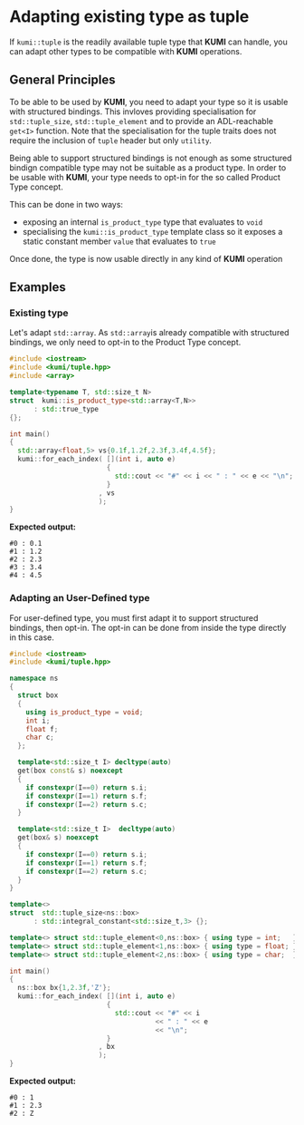 # Adapting existing type as tuple

If `kumi::tuple` is the readily available tuple type that **KUMI** can handle,
you can adapt other types to be compatible with **KUMI** operations.

## General Principles
To be able to be used by **KUMI**, you need to adapt your type so it is usable with structured
bindings. This invloves providing specialisation for `std::tuple_size`, `std::tuple_element` and
to provide an ADL-reachable `get<I>` function. Note that the specialisation for the tuple traits
does not require the inclusion of `tuple` header but only `utility`.

Being able to support structured bindings is not enough as some structured bindign compatible
type may not be suitable as a product type. In order to be usable with **KUMI**, your type needs
to opt-in for the so called Product Type concept.

This can be done in two ways:
  - exposing an internal `is_product_type` type that evaluates to `void`
  - specialising the `kumi::is_product_type` template class so it exposes a static constant member `value` that evaluates to `true`

Once done, the type is now usable directly in any kind of **KUMI** operation

## Examples

### Existing type
Let's adapt `std::array`. As `std::array`is already compatible with structured bindings, we only need to opt-in to the Product Type concept.

~~~~~~~~~~~~~~~~~~~~~~~~~~~~~~~~~~~~~~~~~~~~~~~~~~~~~~~~~~~~~~~~~~~~~~~~~~~~~~~~~~~~~~~~~~~~~~~~ c++
#include <iostream>
#include <kumi/tuple.hpp>
#include <array>

template<typename T, std::size_t N>
struct  kumi::is_product_type<std::array<T,N>>
      : std::true_type
{};

int main()
{
  std::array<float,5> vs{0.1f,1.2f,2.3f,3.4f,4.5f};
  kumi::for_each_index( [](int i, auto e)
                        {
                          std::cout << "#" << i << " : " << e << "\n";
                        }
                      , vs
                      );
}
~~~~~~~~~~~~~~~~~~~~~~~~~~~~~~~~~~~~~~~~~~~~~~~~~~~~~~~~~~~~~~~~~~~~~~~~~~~~~~~~~~~~~~~~~~~~~~~~

**Expected output:**
~~~~~~~~~~~~~~~~~~~~~~~~~~~~~~~~~~~~~~~~~~~~~~~~~~~~~~~~~~~~~~~~~~~~~~~~~~~~~~~~~~~~~~~~~~~~~~~~
#0 : 0.1
#1 : 1.2
#2 : 2.3
#3 : 3.4
#4 : 4.5
~~~~~~~~~~~~~~~~~~~~~~~~~~~~~~~~~~~~~~~~~~~~~~~~~~~~~~~~~~~~~~~~~~~~~~~~~~~~~~~~~~~~~~~~~~~~~~~~


### Adapting an User-Defined type
For user-defined type, you must first adapt it to support structured bindings, then opt-in. The opt-in can be done from inside the type directly in this case.


~~~~~~~~~~~~~~~~~~~~~~~~~~~~~~~~~~~~~~~~~~~~~~~~~~~~~~~~~~~~~~~~~~~~~~~~~~~~~~~~~~~~~~~~~~~~~~~~ c++
#include <iostream>
#include <kumi/tuple.hpp>

namespace ns
{
  struct box
  {
    using is_product_type = void;
    int i;
    float f;
    char c;
  };

  template<std::size_t I> decltype(auto)
  get(box const& s) noexcept
  {
    if constexpr(I==0) return s.i;
    if constexpr(I==1) return s.f;
    if constexpr(I==2) return s.c;
  }

  template<std::size_t I>  decltype(auto)
  get(box& s) noexcept
  {
    if constexpr(I==0) return s.i;
    if constexpr(I==1) return s.f;
    if constexpr(I==2) return s.c;
  }
}

template<>
struct  std::tuple_size<ns::box>
      : std::integral_constant<std::size_t,3> {};

template<> struct std::tuple_element<0,ns::box> { using type = int;   };
template<> struct std::tuple_element<1,ns::box> { using type = float; };
template<> struct std::tuple_element<2,ns::box> { using type = char;  };

int main()
{
  ns::box bx{1,2.3f,'Z'};
  kumi::for_each_index( [](int i, auto e)
                        {
                          std::cout << "#" << i
                                    << " : " << e
                                    << "\n";
                        }
                      , bx
                      );
}
~~~~~~~~~~~~~~~~~~~~~~~~~~~~~~~~~~~~~~~~~~~~~~~~~~~~~~~~~~~~~~~~~~~~~~~~~~~~~~~~~~~~~~~~~~~~~~~~

**Expected output:**
~~~~~~~~~~~~~~~~~~~~~~~~~~~~~~~~~~~~~~~~~~~~~~~~~~~~~~~~~~~~~~~~~~~~~~~~~~~~~~~~~~~~~~~~~~~~~~~~
#0 : 1
#1 : 2.3
#2 : Z
~~~~~~~~~~~~~~~~~~~~~~~~~~~~~~~~~~~~~~~~~~~~~~~~~~~~~~~~~~~~~~~~~~~~~~~~~~~~~~~~~~~~~~~~~~~~~~~~
